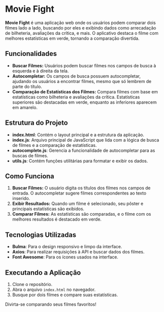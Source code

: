 # Movie Fight

**Movie Fight** é uma aplicação web onde os usuários podem comparar dois filmes lado a lado, buscando por eles e exibindo dados como arrecadação de bilheteria, avaliações da crítica, e mais. O aplicativo destaca o filme com melhores estatísticas em verde, tornando a comparação divertida.

## Funcionalidades
- **Buscar Filmes:** Usuários podem buscar filmes nos campos de busca à esquerda e à direita da tela.
- **Autocompletar:** Os campos de busca possuem autocompletar, ajudando os usuários a encontrar filmes, mesmo que só lembrem de parte do título.
- **Comparação de Estatísticas dos Filmes:** Compara filmes com base em estatísticas como bilheteria e avaliações da crítica. Estatísticas superiores são destacadas em verde, enquanto as inferiores aparecem em amarelo.

## Estrutura do Projeto
- **index.html**: Contém o layout principal e a estrutura da aplicação.
- **index.js**: Arquivo principal de JavaScript que lida com a lógica de busca de filmes e a comparação de estatísticas.
- **autocomplete.js**: Gerencia a funcionalidade de autocompletar para as buscas de filmes.
- **utils.js**: Contém funções utilitárias para formatar e exibir os dados.

## Como Funciona
1. **Buscar Filmes:** O usuário digita os títulos dos filmes nos campos de entrada. O autocompletar sugere filmes correspondentes ao texto inserido.
2. **Exibir Resultados:** Quando um filme é selecionado, seu pôster e principais estatísticas são exibidos.
3. **Comparar Filmes:** As estatísticas são comparadas, e o filme com os melhores resultados é destacado em verde.

## Tecnologias Utilizadas
- **Bulma**: Para o design responsivo e limpo da interface.
- **Axios**: Para realizar requisições à API e buscar dados dos filmes.
- **Font Awesome**: Para os ícones usados na interface.

## Executando a Aplicação
1. Clone o repositório.
2. Abra o arquivo `index.html` no navegador.
3. Busque por dois filmes e compare suas estatísticas.

Divirta-se comparando seus filmes favoritos!
